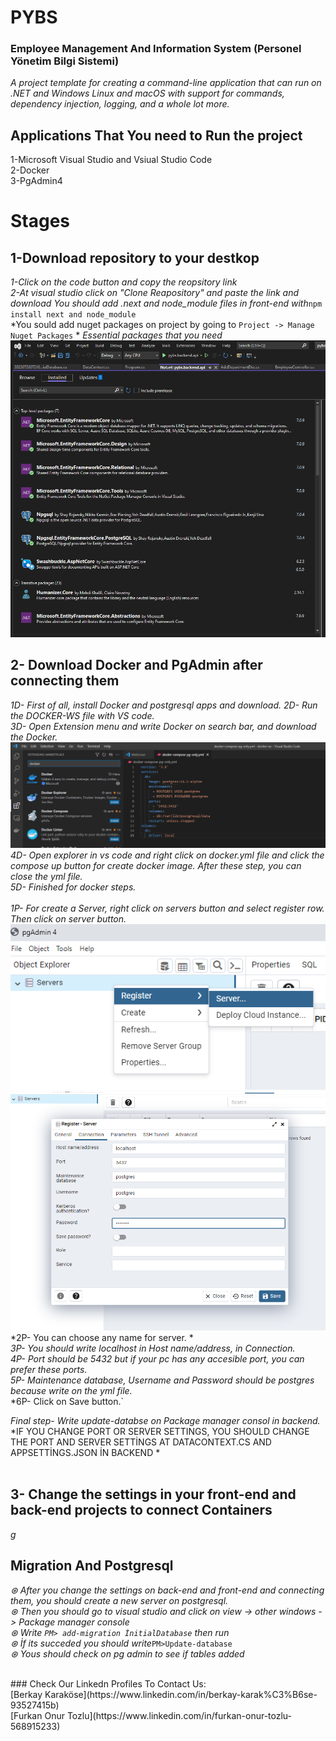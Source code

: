 # PYBS 
### Employee Management And Information System (Personel Yönetim Bilgi Sistemi)
*A project template for creating a command-line application that can run on .NET and Windows Linux and macOS with support for commands, dependency injection, logging, and a whole lot more.*<br/>
## Applications That You need to Run the project <br/>

1-Microsoft Visual Studio and Vsiual Studio Code <br/>
2-Docker <br/>
3-PgAdmin4 <br/>

# Stages <br/>

## 1-Download repository to your destkop <br/>
*1-Click on the code button and copy the reopsitory link* <br/>
*2-At visual studio click on "Clone Reapository" and  paste the link and download*
*You should add .next and node_module files in front-end with*`npm install next and node_module` <br/>
*You sould add nuget packages on project by going to `Project -> Manage Nuget Packages` *
*Essential packages that you need*
![packages](https://github.com/karakoseberkay/Pybs/blob/project-update-entitiy-to-dto/img/NugetPackages.png) <br/>
## 2- Download Docker and PgAdmin after connecting them <br/>
*1D- First of all, install Docker and postgresql apps and download.*
*2D- Run the DOCKER-WS file with VS code.* <br/>
*3D- Open Extension menu and write Docker on search bar, and download the Docker.* <br/>
![Docker-Ws](https://github.com/karakoseberkay/Pybs/blob/project-update-entitiy-to-dto/img/Docker-ws.png)
*4D- Open explorer in vs code and right click on docker.yml file and click the compose up button for create docker image. After these step, you can close the yml file.* <br/>
*5D- Finished for docker steps.* <br/>
<br/>
*1P- For create a Server, right click on servers button and select register row. Then click on server button.* <br/>
![CREATE SERVER](https://github.com/karakoseberkay/Pybs/blob/project-update-entitiy-to-dto/img/CreatingServer.png)
![Register](https://github.com/karakoseberkay/Pybs/blob/project-update-entitiy-to-dto/img/register-server.png)<br/>
*2P- You can choose any name for server. * <br/>
*3P- You should write localhost in Host name/address, in Connection.* <br/>
*4P- Port should be 5432 but if your pc has any accesible port, you can prefer these ports.* <br/>
*5P- Maintenance database, Username and Password should be postgres because write on the yml file.* <br/>
*6P- Click on Save button.` <br/>

*Final step- Write update-databse on Package manager consol in backend.* <br/>
*IF YOU CHANGE PORT OR SERVER SETTINGS, YOU SHOULD CHANGE THE PORT AND SERVER SETTİNGS AT DATACONTEXT.CS AND APPSETTİNGS.JSON İN BACKEND * <br/>
 <br/>
## 3- Change the settings in your front-end and back-end projects to connect Containers <br/>
*g*
## Migration And Postgresql <br/>
*⊛ After you change the settings on back-end and front-end and connecting them, you should create a new server on postgresql.*<br/>
*⊛ Then you should go to visual studio and click on view -> other windows -> Package manager console*<br/>
*⊛ Write *`PM> add-migration İnitialDatabase`* then run*<br/>
*⊛ İf its succeded you should write*`PM>Update-database`<br/>
*⊛ Yous should check on pg admin to see if tables added*<br/>

<br/>
### Check Our Linkedn Profiles To Contact Us: <br/>
[Berkay Karaköse](https://www.linkedin.com/in/berkay-karak%C3%B6se-93527415b) <br/>
[Furkan Onur Tozlu](https://www.linkedin.com/in/furkan-onur-tozlu-568915233)
